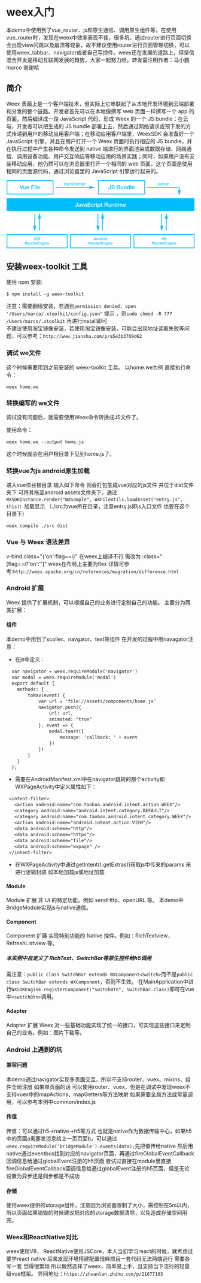 # weex入门
本demo中使用到了vue_router、js和原生通信、调用原生组件等，在使用vue_router时，发现在weex中效率表现不佳，很多坑，通过router进行页面切换会出现view闪跳以及崩溃等现象，故不建议使用router进行页面管理切换，可以使用weex_tabbar、navigator或者自己写控件。weex还在发展的道路上，但坚信混合开发是移动互联网发展的趋势，大家一起努力哈。转发需注明作者：马小鹏 marco 谢谢哈
## 简介
Weex 表面上是一个客户端技术，但实际上它串联起了从本地开发环境到云端部署和分发的整个链路。开发者首先可以在本地像撰写 web 页面一样撰写一个 app 的页面，然后编译成一段 JavaScript 代码，形成 Weex 的一个 JS bundle；在云端，开发者可以把生成的 JS bundle 部署上去，然后通过网络请求或预下发的方式传递到用户的移动应用客户端；在移动应用客户端里，WeexSDK 会准备好一个 JavaScript 引擎，并且在用户打开一个 Weex 页面时执行相应的 JS bundle，并在执行过程中产生各种命令发送到 native 端进行的界面渲染或数据存储、网络通信、调用设备功能、用户交互响应等移动应用的场景实践；同时，如果用户没有安装移动应用，他仍然可以在浏览器里打开一个相同的 web 页面，这个页面是使用相同的页面源代码，通过浏览器里的 JavaScript 引擎运行起来的。

![QR Code](pic.png)

## 安装weex-toolkit 工具
使用 npm 安装:

```
$ npm install -g weex-toolkit
```
注意：需要翻墙安装，若遇到`permission denied, open '/Users/marco/.xtoolkit/config.json"`  提示
，则`sudo chmod -R 777 /Users/marco/.xtoolkit` 再进行install即可  
不建议使用淘宝镜像安装，若使用淘宝镜像安装，可能会出现地址读取失败等问题，可以参考：`http://www.jianshu.com/p/a5e3b3709d62`
### 调试 we文件
这个时候需要用到之前安装的 weex-toolkit 工具。
以home.we为例
直接执行命令：

```
weex home.we
```
### 转换编写的 we文件
调试没有问题后，就需要使用Weex命令转换成JS文件了。

使用命令：

```
weex home.we --output home.js
```
这个时候就会在用户根目录下见到home.js了。
### 转换vue为js android原生加载
进入vue项目根目录 输入如下命令 则会打包生成vue对应的js文件 并位于dist文件夹下 可将其拖至android assets文件夹下，通过`WXSDKInstance.render("WXSample", WXFileUtils.loadAsset("entry.js", this)）`加载显示     （./src为vue所在目录，注意entry.js即js入口文件 也要在这个目录下）

```
weex compile ./src dist
```
### Vue 与 Weex 语法差异
 v-bind:class="{'on':flag==i}"  在weex上编译不行  需改为 :class="[flag==i?'on':'']"
 weex在布局上主要为flex
 详情可参考:`http://weex.apache.org/cn/references/migration/difference.html`

### Android 扩展
Weex 提供了扩展机制，可以根据自己的业务进行定制自己的功能。
主要分为两类扩展：
#### 组件
本demo中用到了scoller、navgator、text等组件
在开发的过程中用navagator注意：

* 在js中定义：

```
  var navigator = weex.requireModule('navigator')
  var modal = weex.requireModule('modal')
  export default {
    methods: {
        toNav(event) {
            var url = 'file://assets/components/home.js'
            navigator.push({
                url: url,
                animated: "true"
            }, event => {
                modal.toast({
                    message: 'callback: ' + event
                })
            })
        }
    }
  };
```

* 需要在AndroidManifest.xml中在navigator跳转的那个activity即WXPageActivity中定义属性如下：

```
 <intent-filter>
   <action android:name="com.taobao.android.intent.action.WEEX"/>
   <category android:name="android.intent.category.DEFAULT"/>
   <category android:name="com.taobao.android.intent.category.WEEX"/>
   <action android:name="android.intent.action.VIEW"/>
   <data android:scheme="http"/>
   <data android:scheme="https"/>
   <data android:scheme="file"/>
   <data android:scheme="wxpage" />
 </intent-filter>
 ```
 
* 在WXPageActivity中通过getIntent().getExtras()获取js中传来的params 来进行逻辑封装 如本地加载js或地址加载




#### Module
Module 扩展 非 UI 的特定功能。例如 sendHttp、openURL 等。
本demo中BridgeModule实现js与native通信。
#### Component
Component 扩展 实现特别功能的 Native 控件。例如：RichTextview，RefreshListview 等。
##### 本实例中自定义了 RichText、SwitchBar等原生控件给h5调用
需注意：`public class SwitchBar extends WXComponent<Switch>`而不是`public class SwitchBar extends WXComponent`，否则不生效。
在MainApplication中进行`WXSDKEngine.registerComponent("switchBtn", SwitchBar.class)`即可在vue中`<switchBtn>`调用。
#### Adapter
Adapter 扩展 Weex 对一些基础功能实现了统一的接口，可实现这些接口来定制自己的业务。例如：图片下载等。

### Android 上遇到的坑
#### 兼容问题
本demo通过navigator实现多页面交互，所以不支持router、vuex、mixins、组件全局注册
如果单页面的话 可以使用router、vuex，但是在调试中发现weex不支持vuex中的mapActions、mapGetters等方法映射
如果需要全局方法或常量调用，可以参考本例中common/index.js   
#### 传值
传值：可以通过h5->native->h5等方式 也就是native作为数据传输中心，如果h5中的页面a需要发消息给上一页页面b，可以通过`weex.requireModule('bridgeModule').events(data);`先把值传给native  然后用native通过eventbus找到对应的navigator页面，再通过fireGlobalEventCallback回调信息给通过globalEvent注册的h5页面 
尝试过直接在module里直接fireGlobalEventCallback回调信息给通过globalEvent注册的h5页面，但是无论设置为异步还是同步都是不成功
#### 存储
使用weex提供的storage组件，注意因为浏览器限制了大小，需控制在5m以内，所以页面如果销毁的时候建议把对应的storage数据清除，以免造成存储空间用完。
### Weex和ReactNative对比
weex使用V8， ReactNative使用JSCore，本人当初学习react的时候，就考虑过要学react native 后来发现环境搭建配置很麻烦且一套代码无法两端运行 需要各写一套 觉得很繁琐 所以毅然选择了weex，简单易上手，且支持当下流行的轻量级vue框架。
异同地址：`https://zhuanlan.zhihu.com/p/21677103`



 
 
